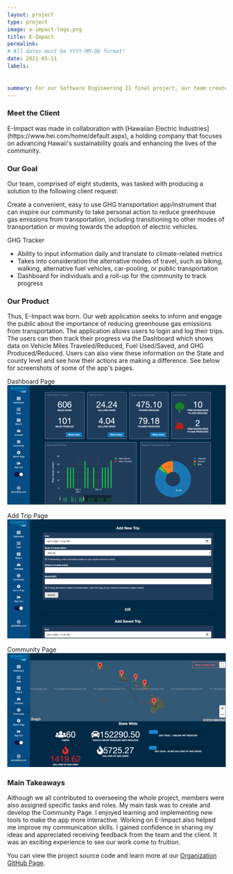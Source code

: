 ```yaml
---
layout: project
type: project
image: e-impact-logo.png
title: E-Impact
permalink: 
# All dates must be YYYY-MM-DD format!
date: 2021-05-11
labels:


summary: For our Software Engineering II final project, our team created E-Impact, a web application that aims to inspire the community to take personal action to reduce greenhouse gas emissions from transportation.
---
```


<h3>Meet the Client</h3>
E-Impact was made in collaboration with [Hawaiian Electric Industries](https://www.hei.com/home/default.aspx), a holding company that focuses on advancing Hawaii's sustainability goals and enhancing the lives of the community.

<h3>Our Goal</h3>
Our team, comprised of eight students, was tasked with producing a solution to the following client request:

Create a convenient, easy to use GHG transportation app/instrument that can inspire our community to take personal action to reduce greenhouse gas emissions from transportation, including transitioning to other modes of transportation or moving towards the adoption of electric vehicles.

GHG Tracker
  - Ability to input information daily and translate to climate-related metrics
  - Takes into consideration the alternative modes of travel, such as biking, walking, alternative fuel vehicles, car-pooling, or public transportation
  - Dashboard for individuals and a roll-up for the community to track progress

<h3>Our Product</h3>
Thus, E-Impact was born. Our web application seeks to inform and engage the public about the importance of reducing greenhouse gas emissions from transportation. The application allows users to login and log their trips. The users can then track their progress via the Dashboard which shows data on Vehicle Miles Traveled/Reduced, Fuel Used/Saved, and GHG Produced/Reduced. Users can also view these information on the State and county level and see how their actions are making a difference. See below for screenshots of some of the app's pages.

Dashboard Page
<img class="ui image" src="../images/dashboard.png">

Add Trip Page
<img class="ui image" src="../images/add-trip.png">

Community Page
<img class="ui image" src="../images/community.png">

<h3>Main Takeaways</h3>
Although we all contributed to overseeing the whole project, members were also assigned specific tasks and roles. My main task was to create and develop the Community Page. I enjoyed learning and implementing new tools to make the app more interactive. Working on E-Impact also helped me improve my communication skills. I gained confidence in sharing my ideas and appreciated receiving feedback from the team and the client. It was an exciting experience to see our work come to fruition.

You can view the project source code and learn more at our [Organization GitHub Page](https://environment-overflow.github.io./).
